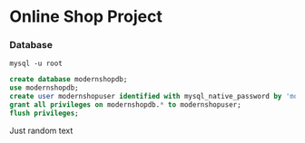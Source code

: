 # Online Shop Project

### Database 

```shell
mysql -u root
```

```sql
create database modernshopdb;
use modernshopdb;
create user modernshopuser identified with mysql_native_password by 'modernshoppass';
grant all privileges on modernshopdb.* to modernshopuser;
flush privileges;
```

Just random text